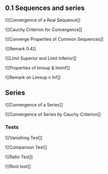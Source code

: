 ## 0.1 Sequences and series

![[Convergence of a Real Sequence]]

![[Cauchy Criterion for Convergence]]

![[Converge Properties of Common Sequences]]

![[Remark 0.4]]

![[Limit Superior and Limit Inferior]]

![[Properties of limsup & liminf]]

![[Remark on Limsup n Inf]]


## Series

![[Convergence of a Series]]

![[Convergence of Series by Cauchy Criterion]]

### Tests

![[Vanishing Test]]

![[Comparison Test]]

![[Ratio Test]]

![[Root test]]
